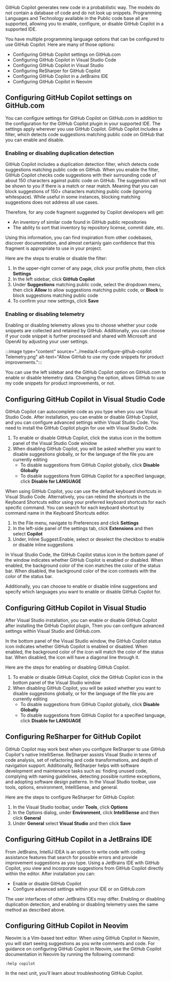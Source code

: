 GitHub Copilot generates new code in a probabilistic way. The models do not contain a database of code and do not look up snippets. Programming Languages and Technology available in the Public code base all are supported, allowing you to enable, configure, or disable GitHub Copilot in a supported IDE.

You have multiple programming language options that can be configured to use GitHub Copilot. Here are many of those options:

- Configuring GitHub Copilot settings on GitHub.com
- Configuring GitHub Copilot in Visual Studio Code
- Configuring GitHub Copilot in Visual Studio
- Configuring ReSharper for GitHub Copilot
- Configuring GitHub Copilot in a JetBrains IDE
- Configuring GitHub Copilot in Neovim

## Configuring GitHub Copilot settings on GitHub.com

You can configure settings for GitHub Copilot on GitHub.com in addition to the configuration for the GitHub Copilot plugin in your supported IDE. The settings apply wherever you use GitHub Copilot. GitHub Copilot includes a filter, which detects code suggestions matching public code on GitHub that you can enable and disable.

### Enabling or disabling duplication detection

GitHub Copilot includes a duplication detection filter, which detects code suggestions matching public code on GitHub. When you enable the filter, GitHub Copilot checks code suggestions with their surrounding code of about 150 characters against public code on GitHub. The suggestion will not be shown to you if there is a match or near match. Meaning that you can block suggestions of 150+ characters matching public code (ignoring whitespace). While useful in some instances, blocking matching suggestions does not address all use cases.

Therefore, for any code fragment suggested by Copilot developers will get:

- An inventory of similar code found in GitHub public repositories
- The ability to sort that inventory by repository license, commit date, etc.

Using this information, you can find inspiration from other codebases, discover documentation, and almost certainly gain confidence that this fragment is appropriate to use in your project.

Here are the steps to enable or disable the filter:

1. In the upper-right corner of any page, click your profile photo, then click **Settings**
2. In the left sidebar, click **GitHub Copilot**
3. Under **Suggestions** matching public code, select the dropdown menu, then click **Allow** to allow suggestions matching public code, or **Block** to block suggestions matching public code
5. To confirm your new settings, click **Save**

### Enabling or disabling telemetry

Enabling or disabling telemetry allows you to choose whether your code snippets are collected and retained by GitHub. Additionally, you can choose if your code snippet is further processed and shared with Microsoft and OpenAI by adjusting your user settings.

:::image type="content" source="../media/4-configure-github-copilot Telemetry.png" alt-text="Allow GitHub to use my code snippets for product improvements.":::

You can use the left sidebar and the GitHub Copilot option on GitHub.com to enable or disable telemetry data. Changing the option, allows GitHub to use my code snippets for product improvements, or not.

## Configuring GitHub Copilot in Visual Studio Code

GitHub Copilot can autocomplete code as you type when you use Visual Studio Code. After installation, you can enable or disable GitHub Copilot, and you can configure advanced settings within Visual Studio Code.  You need to install the GitHub Copilot plugin for use with Visual Studio Code.

1. To enable or disable GitHub Copilot, click the status icon in the bottom panel of the Visual Studio Code window
2. When disabling GitHub Copilot, you will be asked whether you want to disable suggestions globally, or for the language of the file you are currently editing
   -  To disable suggestions from GitHub Copilot globally, click **Disable Globally**
   -  To disable suggestions from GitHub Copilot for a specified language, click **Disable for LANGUAGE**

When using GitHub Copilot, you can use the default keyboard shortcuts in Visual Studio Code. Alternatively, you can rebind the shortcuts in the Keyboard Shortcuts editor using your preferred keyboard shortcuts for each specific command. You can search for each keyboard shortcut by command name in the Keyboard Shortcuts editor.

1. In the File menu, navigate to Preferences and click **Settings**
2. In the left-side panel of the settings tab, click **Extensions** and then select **Copilot**
3. Under, Inline Suggest:Enable, select or deselect the checkbox to enable or disable inline suggestions

In Visual Studio Code, the GitHub Copilot status icon in the bottom panel of the window indicates whether GitHub Copilot is enabled or disabled. When enabled, the background color of the icon matches the color of the status bar. When disabled, the background color of the icon contrasts with the color of the status bar.

<!-- Add image from here, https://docs.github.com/en/copilot/configuring-github-copilot/configuring-github-copilot-in-visual-studio-code#enabling-or-disabling-github-copilot -->

Additionally, you can choose to enable or disable inline suggestions and specify which languages you want to enable or disable GitHub Copilot for.

## Configuring GitHub Copilot in Visual Studio

After Visual Studio installation, you can enable or disable GitHub Copilot after installing the GitHub Copilot plugin, Then you can configure advanced settings within Visual Studio and GitHub.com.

In the bottom panel of the Visual Studio window, the GitHub Copilot status icon indicates whether GitHub Copilot is enabled or disabled. When enabled, the background color of the icon will match the color of the status bar. When disabled, the icon will have a diagonal line through it.

<!-- add image, https://docs.github.com/en/copilot/configuring-github-copilot/configuring-github-copilot-in-visual-studio#enabling-or-disabling-github-copilot -->

Here are the steps for enabling or disabling GitHub Copilot.

1. To enable or disable GitHub Copilot, click the GitHub Copilot icon in the bottom panel of the Visual Studio window
2. When disabling GitHub Copilot, you will be asked whether you want to disable suggestions globally, or for the language of the file you are currently editing
   -  To disable suggestions from GitHub Copilot globally, click **Disable Globally**
   -  To disable suggestions from GitHub Copilot for a specified language, click **Disable for LANGUAGE**

## Configuring ReSharper for GitHub Copilot

GitHub Copilot may work best when you configure ReSharper to use GitHub Copilot's native IntelliSense. ReSharper assists Visual Studio in terms of code analysis, set of refactoring and code transformations, and depth of navigation support. Additionally, ReSharper helps with software development and maintenance tasks such as: finding unused code, complying with naming guidelines, detecting possible runtime exceptions, and adopting software design patterns. In the Visual Studio toolbar, use tools, options, environment, IntelliSense, and general.

Here are the steps to configure ReSharper for GitHub Copilot:

1. In the Visual Studio toolbar, under **Tools**, click **Options**
2. In the Options dialog, under **Environment**, click **IntelliSense** and then click **General**
3. Under **General** select **Visual Studio** and then click **Save**

## Configuring GitHub Copilot in a JetBrains IDE

From JetBrains, IntelliJ IDEA is an option to write code with coding assistance features that search for possible errors and provide improvement suggestions as you type. Using a JetBrains IDE with GitHub Copilot, you view and incorporate suggestions from GitHub Copilot directly within the editor. After installation you can:

- Enable or disable GitHub Copilot
- Configure advanced settings within your IDE or on GitHub.com

The user interfaces of other JetBrains IDEs may differ. Enabling or disabling duplication detection, and enabling or disabling telemetry uses the same method as described above.

## Configuring GitHub Copilot in Neovim

Neovim is a Vim-based text editor. When using GitHub Copilot in Neovim, you will start seeing suggestions as you write comments and code. For guidance on configuring GitHub Copilot in Neovim, use the GitHub Copilot documentation in Neovim by running the following command:

`:help copilot`

In the next unit, you’ll learn about troubleshooting GitHub Copilot.

<!-- Do not add a unit summary or references/links -->
